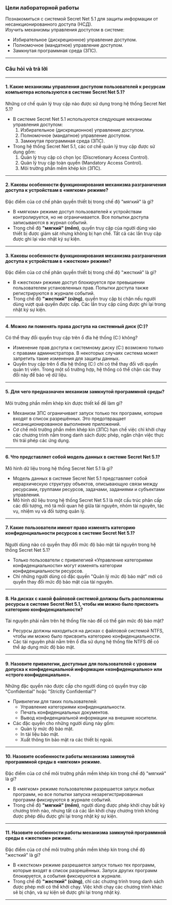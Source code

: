### Цели лабораторной работы

Познакомиться с системой Secret Net 5.1 для защиты информации от несанкционированного доступа (НСД).  
Изучить механизмы управления доступом в системе:
- Избирательное (дискреционное) управление доступом.  
- Полномочное (мандатное) управление доступом.  
- Замкнутая программная среда (ЗПС).  

---
### **Câu hỏi và trả lời**

---

#### 1. Какие механизмы управления доступом пользователей к ресурсам компьютера используются в системе Secret Net 5.1?
Những cơ chế quản lý truy cập nào được sử dụng trong hệ thống Secret Net 5.1?

- В системе Secret Net 5.1 используются следующие механизмы управления доступом:
  1. Избирательное (дискреционное) управление доступом.
  2. Полномочное (мандатное) управление доступом.
  3. Замкнутая программная среда (ЗПС).
- Trong hệ thống Secret Net 5.1, các cơ chế quản lý truy cập được sử dụng gồm:
  1. Quản lý truy cập có chọn lọc (Discretionary Access Control).
  2. Quản lý truy cập toàn quyền (Mandatory Access Control).
  3. Môi trường phần mềm khép kín (ЗПС).

---

#### 2. Каковы особенности функционирования механизма разграничения доступа к устройствам в «мягком» режиме?

Đặc điểm của cơ chế phân quyền thiết bị trong chế độ "мягкий" là gì?
- В «мягком» режиме доступ пользователей к устройствам контролируется, но не ограничивается. Все попытки доступа записываются в журнал событий.
- Trong chế độ **"мягкий" (mềm)**, quyền truy cập của người dùng vào thiết bị được giám sát nhưng không bị hạn chế. Tất cả các lần truy cập được ghi lại vào nhật ký sự kiện.

---

#### 3. Каковы особенности функционирования механизма разграничения доступа к устройствам в «жестком» режиме?
Đặc điểm của cơ chế phân quyền thiết bị trong chế độ "жесткий" là gì?

- В «жестком» режиме доступ блокируется при превышении пользователем установленных прав. Попытки доступа также регистрируются в журнале событий.
- Trong chế độ **"жесткий" (cứng)**, quyền truy cập bị chặn nếu người dùng vượt quá quyền được cấp. Các lần truy cập cũng được ghi lại trong nhật ký sự kiện.

---

#### 4. Можно ли поменять права доступа на системный диск (C:)?
Có thể thay đổi quyền truy cập trên ổ đĩa hệ thống (C:) không?

- Изменение прав доступа к системному диску (C:) возможно только с правами администратора. В некоторых случаях система может запретить такие изменения для защиты данных.
- Quyền truy cập trên ổ đĩa hệ thống (C:) chỉ có thể thay đổi với quyền quản trị viên. Trong một số trường hợp, hệ thống có thể chặn các thay đổi này để bảo vệ dữ liệu.

---

#### 5. Для чего предназначен механизм замкнутой программной среды?
Môi trường phần mềm khép kín được thiết kế để làm gì?

- Механизм ЗПС ограничивает запуск только тех программ, которые входят в список разрешённых. Это предотвращает несанкционированное выполнение приложений.
- Cơ chế môi trường phần mềm khép kín (ЗПС) hạn chế việc chỉ khởi chạy các chương trình nằm trong danh sách được phép, ngăn chặn việc thực thi trái phép các ứng dụng.

---

#### 6. Что представляет собой модель данных в системе Secret Net 5.1?
Mô hình dữ liệu trong hệ thống Secret Net 5.1 là gì?

- Модель данных в системе Secret Net 5.1 представляет собой иерархическую структуру объектов, описывающую связи между ресурсами, группами ресурсов, задачами, заданиями и субъектами управления.
- Mô hình dữ liệu trong hệ thống Secret Net 5.1 là một cấu trúc phân cấp các đối tượng, mô tả mối quan hệ giữa tài nguyên, nhóm tài nguyên, tác vụ, nhiệm vụ và đối tượng quản lý.

---

#### 7. Какие пользователи имеют право изменять категорию конфиденциальности ресурсов в системе Secret Net 5.1?
Người dùng nào có quyền thay đổi mức độ bảo mật tài nguyên trong hệ thống Secret Net 5.1?
- Только пользователи с привилегией «Управление категориями конфиденциальности» могут изменять категории конфиденциальности ресурсов.
- Chỉ những người dùng có đặc quyền "Quản lý mức độ bảo mật" mới có quyền thay đổi mức độ bảo mật của tài nguyên.

---

#### 8. На дисках с какой файловой системой должны быть расположены ресурсы в системе Secret Net 5.1, чтобы им можно было присвоить категорию конфиденциальности?
Tài nguyên phải nằm trên hệ thống file nào để có thể gán mức độ bảo mật?

- Ресурсы должны находиться на дисках с файловой системой NTFS, чтобы им можно было присвоить категорию конфиденциальности.
- Các tài nguyên phải nằm trên ổ đĩa sử dụng hệ thống file NTFS để có thể áp dụng mức độ bảo mật.

---

#### 9.  Назовите привилегии, доступные для пользователей с уровнем допуска к конфиденциальной информации «конфиденциально» или «строго конфиденциально».
Những đặc quyền nào được cấp cho người dùng có quyền truy cập "Confidential" hoặc "Strictly Confidential"?
- Привилегии для таких пользователей:
  - Управление категориями конфиденциальности.
  - Печать конфиденциальных документов.
  - Вывод конфиденциальной информации на внешние носители.
- Các đặc quyền cho những người dùng này gồm:
  - Quản lý mức độ bảo mật.
  - In tài liệu bảo mật.
  - Xuất thông tin bảo mật ra các thiết bị ngoài.

---

#### 10. Назовите особенности работы механизма замкнутой программной среды в «мягком» режиме.
Đặc điểm của cơ chế môi trường phần mềm khép kín trong chế độ "мягкий" là gì?

- В «мягком» режиме пользователям разрешается запуск любых программ, но все попытки запуска незарегистрированных программ фиксируются в журнале событий.
- Trong chế độ **"мягкий" (mềm)**, người dùng được phép khởi chạy bất kỳ chương trình nào, nhưng tất cả các lần khởi chạy chương trình không được phép đều được ghi lại trong nhật ký sự kiện.

---

#### 11. Назовите особенности работы механизма замкнутой программной среды в «жестком» режиме. 
Đặc điểm của cơ chế môi trường phần mềm khép kín trong chế độ "жесткий" là gì?

- В «жестком» режиме разрешается запуск только тех программ, которые входят в список разрешённых. Запуск других программ блокируется, а события фиксируются в журнале.
- Trong chế độ **"жесткий" (cứng)**, chỉ các chương trình trong danh sách được phép mới có thể khởi chạy. Việc khởi chạy các chương trình khác sẽ bị chặn, và sự kiện sẽ được ghi lại trong nhật ký.

--- 

